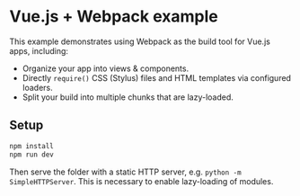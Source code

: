 # Vue.js + Webpack example

This example demonstrates using Webpack as the build tool for Vue.js apps, including:

- Organize your app into views & components.
- Directly `require()` CSS (Stylus) files and HTML templates via configured loaders.
- Split your build into multiple chunks that are lazy-loaded.

## Setup

``` bash
npm install
npm run dev
```

Then serve the folder with a static HTTP server, e.g. `python -m SimpleHTTPServer`. This is necessary to enable lazy-loading of modules.